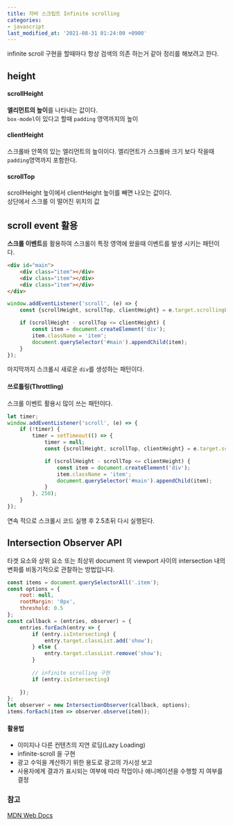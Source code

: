 ```yaml
---
title: 자바 스크립트 Infinite scrolling
categories:
- javascript
last_modified_at: '2021-08-31 01:24:00 +0900'
---
```


infinite scroll 구현을 할때마다 항상 검색의 의존 하는거 같아 정리를 해보려고 한다.

## height
#### scrollHeight
**엘리먼트의 높이**를 나타내는 값이다.   
`box-model`이 있다고 할때 `padding` 영역까지의 높이

#### clientHeight
스크롤바 안쪽의 있는 엘리먼트의 높이이다. 
엘리먼트가 스크롤바 크기 보다 작을때 `padding`영역까지 포함한다.

#### scrollTop
scrollHeight 높이에서 clientHeight 높이를 빼면 나오는 값이다.   
상단에서 스크롤 이 떨어진 위치의 값


## scroll event 활용
**스크롤 이벤트**를 활용하여 스크롤이 특정 영역에 왔을때 이벤트를 발생 시키는 패턴이다.
``` html
<div id="main">
	<div class="item"></div>
	<div class="item"></div>
	<div class="item"></div>
</div>
```

``` javascript
window.addEventListener('scroll', (e) => {
	const {scrollHeight, scrollTop, clientHeight} = e.target.scrollingElement;

	if (scrollHeight - scrollTop <= clientHeight) {
		const item = document.createElement('div');
		item.className = 'item';
		document.querySelector('#main').appendChild(item);
	}
});
```
마지막까지 스크롤시 새로운 `div`를 생성하는 패턴이다.

#### 쓰로틀링(Throttling)
스크롤 이벤트 활용시 많이 쓰는 패턴이다.
``` javascript
let timer;
window.addEventListener('scroll', (e) => {
	if (!timer) {
		timer = setTimeout(() => {
			timer = null;
			const {scrollHeight, scrollTop, clientHeight} = e.target.scrollingElement;

			if (scrollHeight - scrollTop <= clientHeight) {
				const item = document.createElement('div');
				item.className = 'item';
				document.querySelector('#main').appendChild(item);
			}
		}, 250);
	}
});
```
연속 적으로 스크롤시  코드 실행 후 2.5초뒤 다시 실행된다.

## Intersection Observer API
타겟 요소와 상위 요소 또는 최상위 document 의 viewport 사이의 intersection 내의 변화를 비동기적으로 관찰하는 방법입니다.
```javascript
const items = document.querySelectorAll('.item');
const options = {
	root: null,
	rootMargin: '0px',
	threshold: 0.5
};
const callback = (entries, observer) = {
	entries.forEach(entry => {
		if (entry.isIntersecting) {
			entry.target.classList.add('show');
		} else {
			entry.target.classList.remove('show');
		}
		
		// infinite scrolling 구현
		if (entry.isIntersecting)
		
	});
};
let observer = new IntersectionObserver(callback, options);
items.forEach(item => observer.observe(item));
```
#### 활용법
* 이미지나 다른 컨텐츠의 지연 로딩(Lazy Loading)
* infinite-scroll 을 구현
* 광고 수익을 계산하기 위한 용도로 광고의 가시성 보고
* 사용자에게 결과가 표시되는 여부에 따라 작업이나 애니메이션을 수행할 지 여부를 결정

### 참고
[MDN Web Docs](https://developer.mozilla.org/ko/docs/Web/API/Intersection_Observer_API)
